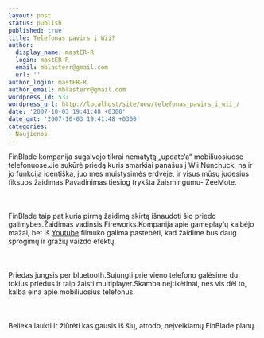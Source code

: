 ```yaml
---
layout: post
status: publish
published: true
title: Telefonas pavirs į Wii?
author:
  display_name: mastER-R
  login: mastER-R
  email: mblasterr@gmail.com
  url: ''
author_login: mastER-R
author_email: mblasterr@gmail.com
wordpress_id: 537
wordpress_url: http://localhost/site/new/telefonas_pavirs_i_wii_/
date: '2007-10-03 19:41:48 +0300'
date_gmt: '2007-10-03 19:41:48 +0300'
categories:
- Naujienos
---
```

<p>  FinBlade kompanija sugalvojo tikrai nematytą „update‘ą“ mobiliuosiuose telefonuose.Jie sukūrė priedą kuris smarkiai panašus į Wii Nunchuck, na ir jo funkcija identiška, juo mes muistysimės erdvėje, ir visus mūsų judesius fiksuos žaidimas.Pavadinimas tiesiog trykšta žaismingumu- ZeeMote.<br />
<br><br />
<br>  FinBlade taip pat kuria pirmą žaidimą skirtą išnaudoti šio priedo galimybes.Žaidimas vadinsis Fireworks.Kompanija apie gameplay‘ų kalbėjo mažai, bet iš <a class="ns" href="http://www.youtube.com/watch?v=tA5zI-uz7Ws">Youtube</a> filmuko galima pastebėti, kad žaidime bus daug sprogimų ir gražių vaizdo efektų.<br />
<br><br />
<br>  Priedas jungsis per bluetooth.Sujungti prie vieno telefono galėsime du tokius priedus ir taip žaisti multiplayer.Skamba neįtikėtinai, nes vis dėl to, kalba eina apie mobiliuosius telefonus.<br />
<br><br />
<br>  Belieka laukti ir žiūrėti kas gausis iš šių, atrodo, neįveikiamų FinBlade planų.<br />
<br></p>
